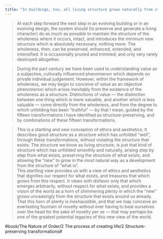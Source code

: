 ```yaml
---
title: "In buildings, too, all living structure grows naturally from structure-preserving transformations"
---
```


> At each step forward the next step in an evolving building or in an evolving design, the system should (to preserve and generate a living character) do as much as possible to maintain the structure of the wholeness where it occurs, intact, and introduces the minimum new structure which is absolutely necessary, nothing more. The wholeness, then, can be preserved, enhanced, extended, and intensified. It is occasionally pruned and trimmed; and only very rarely destroyed altogether.  

> During the part century we have been used to understanding value as a subjective, culturally influenced phenomenon which depends on private individual judgement. However, within the framework of wholeness, we may begin to conceive of value as an objective phenomenon which arises inevitably from the existence of the wholeness as a structure. Distinctions of value — the distinction between one thing which is more valuable, and another which is less valuable — come directly from the wholeness, and from the degree to which unfolding has been “truthful” — by that I mean, guided by the fifteen transformations I have identified as structure-preserving, and by combinations of these fifteen transformations.  

> This is a startling and new conception of ethics and aesthetics. It describes good structure as a structure which has unfolded “well”, through these transformations, without violating the structure that exists. The structure we know as living structure, is just that kind of structure which has unfolded smoothly and naturally, arising step by step from what exists, preserving the structure of what exists, and allowing the “new” to grow in the most natural way as a development from the structure of “what is”.   
> This startling view provides us with a view of ethics and aesthetics that dignifies our respect for what exists, and treasures that which grows from this respect. It views with disfavor only that which emerges arbitrarily, without respect for what exists, and provides a vision of the world as a horn of shimmering plenty in which the “new” grows unceasingly from the structure that exists around us already. That this horn of plenty is inexhaustible, and that we may conceive an everlasting fountain of novelty without ever having to beat ourselves over the head for the sake of novelty per se — that may perhaps be one of the greatest potential legacies of this new view of the world.  

#book/The Nature of Order/2 The process of creating life/2 Structure-preserving transformations#